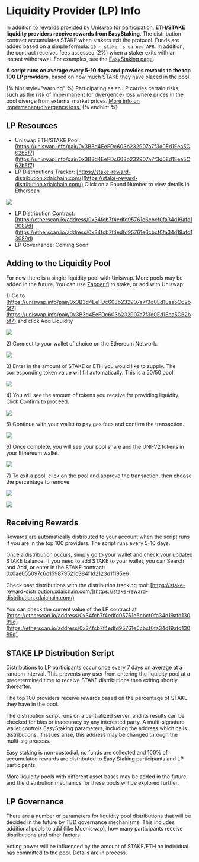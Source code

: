 # Liquidity Provider \(LP\) Info

In addition to [rewards provided by Uniswap for participation](https://uniswap.org/docs/v2/advanced-topics/understanding-returns/), **ETH/STAKE liquidity providers receive rewards from EasyStaking**. The distribution contract accumulates STAKE when stakers exit the protocol. Funds are added based on a simple formula: `15 - staker's earned APR`. In addition, the contract receives fees assessed \(2%\) when a staker exits with an instant withdrawal. For examples, see the [EasyStaking page](./).  
  
**A script runs on average every 5-10 days and provides rewards to the top 100 LP providers**, based on how much STAKE they have placed in the pool. 

{% hint style="warning" %}
Participating as an LP carries certain risks, such as the risk of impermanent \(or divergence\) loss where prices in the pool diverge from external market prices. [More info on impermanent/divergence loss.](https://medium.com/@pintail/uniswap-a-good-deal-for-liquidity-providers-104c0b6816f2)
{% endhint %}

## LP Resources

* Uniswap ETH/STAKE Pool: [https://uniswap.info/pair/0x3B3d4EeFDc603b232907a7f3d0Ed1Eea5C62b5f7](https://uniswap.info/pair/0x3B3d4EeFDc603b232907a7f3d0Ed1Eea5C62b5f7) 
* LP Distributions Tracker: [https://stake-reward-distribution.xdaichain.com/](https://stake-reward-distribution.xdaichain.com/) Click on a Round Number to view details in Etherscan

![](../../.gitbook/assets/stake-lp.png)

* LP Distribution Contract: [https://etherscan.io/address/0x34fcb7f4edfd95761e6cbcf0fa34d19afd13089d](https://etherscan.io/address/0x34fcb7f4edfd95761e6cbcf0fa34d19afd13089d) 
* LP Governance: Coming Soon

## Adding to the Liquidity Pool

For now there is a single liquidity pool with Uniswap. More pools may be added in the future. You can use [Zapper.fi](../tools-supporting-stake/zapper.md) to stake, or add with Uniswap:

1\) Go to [https://uniswap.info/pair/0x3B3d4EeFDc603b232907a7f3d0Ed1Eea5C62b5f7](https://uniswap.info/pair/0x3B3d4EeFDc603b232907a7f3d0Ed1Eea5C62b5f7) and click Add Liquidity

![](../../.gitbook/assets/liquidity-1.png)

2\) Connect to your wallet of choice on the Ethereum Network.

![](../../.gitbook/assets/lp2.png)

3\) Enter in the amount of STAKE or ETH you would like to supply. The corresponding token value will fill automatically. This is a 50/50 pool.

![](../../.gitbook/assets/lp3.png)

4\) You will see the amount of tokens you receive for providing liquidity. Click Confirm to proceed.

![](../../.gitbook/assets/lp4.png)

5\) Continue with your wallet to pay gas fees and confirm the transaction.

![](../../.gitbook/assets/lp5.png)

6\) Once complete, you will see your pool share and the UNI-V2 tokens in your Ethereum wallet.

![](../../.gitbook/assets/lp6.png)

7\) To exit a pool, click on the pool and approve the transaction, then choose the percentage to remove.

![](../../.gitbook/assets/lp7.png)

![](../../.gitbook/assets/lp7-2.png)

## Receiving Rewards

Rewards are automatically distributed to your account when the script runs if you are in the top 100 providers. The script runs every 5-10 days.   
  
Once a distribution occurs, simply go to your wallet and check your updated STAKE balance. If you need to add STAKE to your wallet, you can Search and Add, or enter in the STAKE contract: [0x0ae055097c6d159879521c384f1d2123d1f195e6](https://etherscan.io/token/0x0ae055097c6d159879521c384f1d2123d1f195e6)

Check past distributions with the distribution tracking tool: [https://stake-reward-distribution.xdaichain.com/](https://stake-reward-distribution.xdaichain.com/) 

You can check the current value of the LP contract at [https://etherscan.io/address/0x34fcb7f4edfd95761e6cbcf0fa34d19afd13089d](https://etherscan.io/address/0x34fcb7f4edfd95761e6cbcf0fa34d19afd13089d)

## STAKE LP Distribution Script

Distributions to LP participants occur once every 7 days on average at a random interval. This prevents any user from entering the liquidity pool at a predetermined time to receive STAKE distributions then exiting shortly thereafter.

The top 100 providers receive rewards based on the percentage of STAKE they have in the pool.

The distribution script runs on a centralized server, and its results can be checked for bias or inaccuracy by any interested party. A multi-signature wallet controls EasyStaking parameters, including the address which calls distributions. If issues arise, this address may be changed through the multi-sig process.

Easy staking is non-custodial, no funds are collected and 100% of accumulated rewards are distributed to Easy Staking participants and LP participants.

More liquidity pools with different asset bases may be added in the future, and the distribution mechanics for these pools will be explored further.

## LP Governance

There are a number of parameters for liquidity pool distributions that will be decided in the future by TBD governance mechanisms. This includes additional pools to add \(like Mooniswap\), how many participants receive distributions and other factors.

Voting power will be influenced by the amount of STAKE/ETH an individual has committed to the pool. Details are in process.

